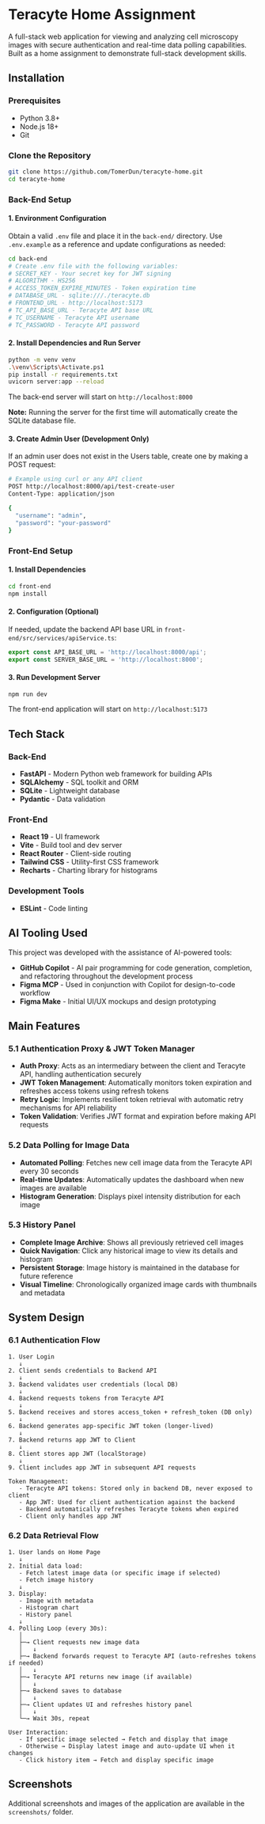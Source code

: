 # Teracyte Home Assignment

A full-stack web application for viewing and analyzing cell microscopy images with secure authentication and real-time data polling capabilities. Built as a home assignment to demonstrate full-stack development skills.

## Installation

### Prerequisites
- Python 3.8+
- Node.js 18+
- Git

### Clone the Repository
```bash
git clone https://github.com/TomerDun/teracyte-home.git
cd teracyte-home
```

### Back-End Setup

#### 1. Environment Configuration
Obtain a valid `.env` file and place it in the `back-end/` directory. Use `.env.example` as a reference and update configurations as needed:

```bash
cd back-end
# Create .env file with the following variables:
# SECRET_KEY - Your secret key for JWT signing
# ALGORITHM - HS256
# ACCESS_TOKEN_EXPIRE_MINUTES - Token expiration time
# DATABASE_URL - sqlite:///./teracyte.db
# FRONTEND_URL - http://localhost:5173
# TC_API_BASE_URL - Teracyte API base URL
# TC_USERNAME - Teracyte API username
# TC_PASSWORD - Teracyte API password
```

#### 2. Install Dependencies and Run Server
```bash
python -m venv venv
.\venv\Scripts\Activate.ps1
pip install -r requirements.txt
uvicorn server:app --reload
```
The back-end server will start on `http://localhost:8000`

**Note:** Running the server for the first time will automatically create the SQLite database file.

#### 3. Create Admin User (Development Only)
If an admin user does not exist in the Users table, create one by making a POST request:

```bash
# Example using curl or any API client
POST http://localhost:8000/api/test-create-user
Content-Type: application/json

{
  "username": "admin",
  "password": "your-password"
}
```

### Front-End Setup

#### 1. Install Dependencies
```bash
cd front-end
npm install
```

#### 2. Configuration (Optional)
If needed, update the backend API base URL in `front-end/src/services/apiService.ts`:

```typescript
export const API_BASE_URL = 'http://localhost:8000/api';
export const SERVER_BASE_URL = 'http://localhost:8000';
```

#### 3. Run Development Server
```bash
npm run dev
```
The front-end application will start on `http://localhost:5173`

## Tech Stack

### Back-End
- **FastAPI** - Modern Python web framework for building APIs
- **SQLAlchemy** - SQL toolkit and ORM
- **SQLite** - Lightweight database
- **Pydantic** - Data validation

### Front-End
- **React 19** - UI framework
- **Vite** - Build tool and dev server
- **React Router** - Client-side routing
- **Tailwind CSS** - Utility-first CSS framework
- **Recharts** - Charting library for histograms

### Development Tools
- **ESLint** - Code linting

## AI Tooling Used

This project was developed with the assistance of AI-powered tools:

- **GitHub Copilot** - AI pair programming for code generation, completion, and refactoring throughout the development process
- **Figma MCP** - Used in conjunction with Copilot for design-to-code workflow
- **Figma Make** - Initial UI/UX mockups and design prototyping

## Main Features

### 5.1 Authentication Proxy & JWT Token Manager
- **Auth Proxy**: Acts as an intermediary between the client and Teracyte API, handling authentication securely
- **JWT Token Management**: Automatically monitors token expiration and refreshes access tokens using refresh tokens
- **Retry Logic**: Implements resilient token retrieval with automatic retry mechanisms for API reliability
- **Token Validation**: Verifies JWT format and expiration before making API requests

### 5.2 Data Polling for Image Data
- **Automated Polling**: Fetches new cell image data from the Teracyte API every 30 seconds
- **Real-time Updates**: Automatically updates the dashboard when new images are available
- **Histogram Generation**: Displays pixel intensity distribution for each image

### 5.3 History Panel
- **Complete Image Archive**: Shows all previously retrieved cell images
- **Quick Navigation**: Click any historical image to view its details and histogram
- **Persistent Storage**: Image history is maintained in the database for future reference
- **Visual Timeline**: Chronologically organized image cards with thumbnails and metadata

## System Design

### 6.1 Authentication Flow

```
1. User Login
   ↓
2. Client sends credentials to Backend API
   ↓
3. Backend validates user credentials (local DB)
   ↓
4. Backend requests tokens from Teracyte API
   ↓
5. Backend receives and stores access_token + refresh_token (DB only)
   ↓
6. Backend generates app-specific JWT token (longer-lived)
   ↓
7. Backend returns app JWT to Client
   ↓
8. Client stores app JWT (localStorage)
   ↓
9. Client includes app JWT in subsequent API requests

Token Management:
   - Teracyte API tokens: Stored only in backend DB, never exposed to client
   - App JWT: Used for client authentication against the backend
   - Backend automatically refreshes Teracyte tokens when expired
   - Client only handles app JWT
```

### 6.2 Data Retrieval Flow

```
1. User lands on Home Page
   ↓
2. Initial data load:
   - Fetch latest image data (or specific image if selected)
   - Fetch image history
   ↓
3. Display:
   - Image with metadata
   - Histogram chart
   - History panel
   ↓
4. Polling Loop (every 30s):
   │
   ├─→ Client requests new image data
   │   ↓
   ├─→ Backend forwards request to Teracyte API (auto-refreshes tokens if needed)
   │   ↓
   ├─→ Teracyte API returns new image (if available)
   │   ↓
   ├─→ Backend saves to database
   │   ↓
   ├─→ Client updates UI and refreshes history panel
   │   ↓
   └─→ Wait 30s, repeat

User Interaction:
   - If specific image selected → Fetch and display that image
   - Otherwise → Display latest image and auto-update UI when it changes
   - Click history item → Fetch and display specific image
```

## Screenshots

Additional screenshots and images of the application are available in the `screenshots/` folder.

